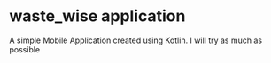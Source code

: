 # waste_wise application
A simple Mobile Application created using Kotlin.
I will try as much as possible